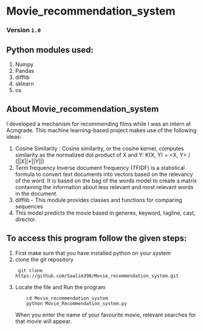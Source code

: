 # Movie_recommendation_system

### Version  `1.0`

## Python modules used:  
1. Numpy
2. Pandas
3. difflib
4. sklearn
5. os
   
## About Movie_recommendation_system
I developed a mechanism for recommending films while I was an intern at Acmgrade.
This machine learning-based project makes use of the following ideas:
1. Cosine Similarity : Cosine similarity, or the cosine kernel, computes similarity as the normalized dot product of X and Y:
K(X, Y) = <X, Y> / (||X||*||Y||)
2. Term frequency Inverse document frequency (TFIDF) is a statistical formula to convert text documents into vectors based on the relevancy of the word. It is based on the bag of the words model to create a matrix containing the information about less relevant and most relevant words in the document.
3. difflib - This module provides classes and functions for comparing sequences
4. This model predicts the movie based in generes, keyword, tagline, cast, director.

## To access this program follow the given steps:  
1. First make sure that you have installed python on your system
2. clone the git repository
   ```
    git clone https://github.com/Saalim398/Movie_recommendation_system.git
   ```
3. Locate the file and Run the program
   ```
       cd Movie_recommendation_system
       python Movie_Recommendation_system.py
   ```
   When you enter the name of your favourite movie, relevant searches for that movie will appear.
